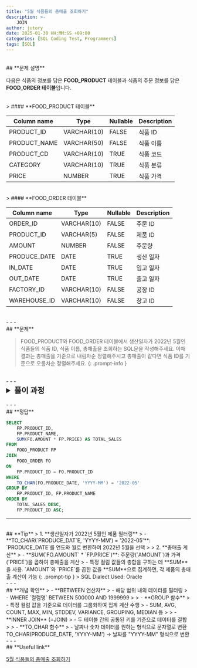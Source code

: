 ```yaml
---
title: "5월 식품들의 총매출 조회하기"
description: >-
    JOIN
author: jutory
date: 2025-01-30 HH:MM:SS +09:00
categories: [SQL Coding Test, Programmers]
tags: [SQL]
---
```

<br>
## **문제 설명**

다음은 식품의 정보를 담은 **FOOD_PRODUCT** 테이블과 식품의 주문 정보를 담은 **FOOD_ORDER 테이블**입니다.

<br>
> #### **FOOD_PRODUCT 테이블**

| Column name  | Type         | Nullable | Description          |
|--------------|--------------|----------|----------------------|
| PRODUCT_ID   | VARCHAR(10)  | FALSE    | 식품 ID              |
| PRODUCT_NAME | VARCHAR(50)  | FALSE    | 식품 이름            |
| PRODUCT_CD   | VARCHAR(10)  | TRUE     | 식품 코드            |
| CATEGORY     | VARCHAR(10)  | TRUE     | 식품 분류            |
| PRICE        | NUMBER       | TRUE     | 식품 가격            |

<br>
> #### **FOOD_ORDER 테이블**

| Column name  | Type         | Nullable | Description          |
|--------------|--------------|----------|----------------------|
| ORDER_ID     | VARCHAR(10)  | FALSE    | 주문 ID              |
| PRODUCT_ID   | VARCHAR(5)   | FALSE    | 제품 ID              |
| AMOUNT       | NUMBER       | FALSE    | 주문량               |
| PRODUCE_DATE | DATE         | TRUE     | 생산 일자            |
| IN_DATE      | DATE         | TRUE     | 입고 일자            |
| OUT_DATE     | DATE         | TRUE     | 출고 일자            |
| FACTORY_ID   | VARCHAR(10)  | FALSE    | 공장 ID              |
| WAREHOUSE_ID | VARCHAR(10)  | FALSE    | 창고 ID              |

<br>
- - -
<br>
## **문제**

> FOOD_PRODUCT와 FOOD_ORDER 테이블에서 생산일자가 2022년 5월인 식품들의 식품 ID, 식품 이름, 총매출을 조회하는 SQL문을 작성해주세요. 이때 결과는 총매출을 기준으로 내림차순 정렬해주시고 총매출이 같다면 식품 ID를 기준으로 오름차순 정렬해주세요.
{: .prompt-info }

<br>
- - -
<br>
<details>
  <summary style="font-size: 1.5em; font-weight: bold;">풀이 과정</summary>
<div markdown="1">
1. **조건 확인**  
   - 생산일자가 2022년 5월인 제품을 필터링해야함 <br> TO_CHAR(**`PRODUCE_DATE`**, 'YYYY-MM') = '2022-05'
   - 총 매출(`TOTAL_SALES`) = 주문량 * 가격 구하기

2. **테이블 결합 (JOIN)**  
   - ANIMAL_OUTS 테이블 기준으로 **INNSER JOIN** 사용해야겠군
   - **LEFT JOIN** 선택 이유: 주문 정보가 없는 제품은 결과에서 제외해야 하므로 **INNER JOIN**이 적합

3. **총매출 계산**  
   - **SUM**(`AMOUNT` * `PRICE`)를 통해 총매출 계산 <BR> 결과를 제품별로 집계하기 위해 **GROUP BY**를 사용

4. **결과 정렬하기**  
   - 정렬 기준에 따라 **ORDER BY**로 결과 정렬
       - 총매출(`TOTAL_SALES`)을 기준 내림차순 정렬
       - 총매출이 같다면 `PRODUCT_ID`를 기준 오름차순 정렬

5. **최종 결과 출력**  
   - 최종적으로 식품 ID(`PRODUCT_ID`), 식품 이름(`PRODUCT_NAME`), 총매출(`TOTAL_SALES`)만 출력

* **_교훈_**
   - INNSER JOIN = JOIN (ON 컬럼명 을 기준값으로 동일한 ROW들만 출력됨)
   - 프로젝트 했던 회사에서는 오라클에서 제공하는 전통적인 조인 방식으로 (+) 연산자를 사용해왔는데, <br> ANSI 표준이 아니며, 다른 DBMS에서는 지원하지 않기 때문에 방법을 바꿔보도록 하려고 한다. 익숙해지자.. + 줄맞춤도..
</div>
</details>

<br>
- - -
<br>
## **정답**

```sql
SELECT 
    FP.PRODUCT_ID, 
    FP.PRODUCT_NAME, 
    SUM(FO.AMOUNT * FP.PRICE) AS TOTAL_SALES
FROM 
    FOOD_PRODUCT FP
JOIN 
    FOOD_ORDER FO 
ON 
    FP.PRODUCT_ID = FO.PRODUCT_ID
WHERE 
    TO_CHAR(FO.PRODUCE_DATE, 'YYYY-MM') = '2022-05'
GROUP BY 
    FP.PRODUCT_ID, FP.PRODUCT_NAME
ORDER BY 
    TOTAL_SALES DESC, 
    FP.PRODUCT_ID ASC;
```

- - -
<br>
## **Tip**
> 1. **생산일자가 2022년 5월인 제품 필터링**  
>    - **TO_CHAR(`PRODUCE_DAT`E, 'YYYY-MM') = '2022-05'**: `PRODUCE_DATE`를 연도와 월로 변환하여 2022년 5월을 선택
>
> 2. **총매출 계산**  
>    - **SUM(`FO.AMOUNT` * `FP.PRICE`)**: 주문량(`AMOUNT`)과 가격(`PRICE`)을 곱하여 총매출을 계산
>    - 특정 컬럼 값들의 총합을 구하는 데 **SUM**을 사용. `AMOUNT`와 `PRICE`를 곱한 값을 **SUM**으로 집계하면, 각 제품의 총매출 계산이 가능
{: .prompt-tip }
> SQL Dialect Used: Oracle

<br>
- - -
<br>
## **개념 확인**
> - **BETWEEN 연산자**
>    - 해당 범위 내의 데이터를 필터링
>    - WHERE `컬럼명` BETWEEN 500000 AND 1999999
> 
> - **GROUP 함수**
>    - 특정 컬럼 값을 기준으로 데이터를 그룹화하여 집계 계산 수행
>    - SUM, AVG, COUNT, MAX, MIN, STDDEV, VARIANCE, GROUPING, MEDIAN 등
>
> - **INNER JOIN** (=JOIN)
>    - 두 테이블 간의 공통된 키를 기준으로 데이터를 결합
>
> - **TO_CHAR 함수**
>    - 날짜나 숫자 데이터를 원하는 형식으로 문자열로 변환 <br> TO_CHAR(PRODUCE_DATE, 'YYYY-MM') → 날짜를 "YYYY-MM" 형식으로 변환

<br>
- - -
<br>
## **Useful link**

[5월 식품들의 총매출 조회하기](https://school.programmers.co.kr/learn/courses/30/lessons/131117)